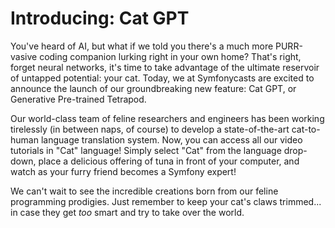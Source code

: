 # Introducing: Cat GPT

You've heard of AI, but what if we told you there's a much more
PURR-vasive coding companion lurking right in your own home? That's right,
forget neural networks, it's time to take advantage of the ultimate reservoir
of untapped potential: your cat. Today, we at Symfonycasts are excited to
announce the launch of our groundbreaking new feature: Cat GPT, or
Generative Pre-trained Tetrapod.

Our world-class team of feline researchers and engineers has been working
tirelessly (in between naps, of course) to develop a state-of-the-art
cat-to-human language translation system. Now, you can access all our
video tutorials in "Cat" language! Simply select "Cat" from the language
drop-down, place a delicious offering of tuna in front of your computer,
and watch as your furry friend becomes a Symfony expert!

We can't wait to see the incredible creations born from our feline
programming prodigies. Just remember to keep your cat's claws trimmed... in
case they get *too* smart and try to take over the world.
